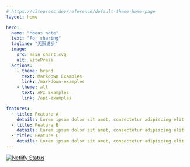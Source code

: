 ```yaml
---
# https://vitepress.dev/reference/default-theme-home-page
layout: home

hero:
  name: "Moeus note"
  text: "For sharing"
  tagline: "无限进步"
  image:
    src: main_chart.svg
    alt: VitePress
  actions:
    - theme: brand
      text: Markdown Examples
      link: /markdown-examples
    - theme: alt
      text: API Examples
      link: /api-examples

features:
  - title: Feature A
    details: Lorem ipsum dolor sit amet, consectetur adipiscing elit
  - title: Feature B
    details: Lorem ipsum dolor sit amet, consectetur adipiscing elit
  - title: Feature C
    details: Lorem ipsum dolor sit amet, consectetur adipiscing elit
---
```


[![Netlify Status](https://api.netlify.com/api/v1/badges/0adccbda-572d-4ddd-ab8e-e5d33dd9a08b/deploy-status)](https://app.netlify.com/sites/moeus/deploys)